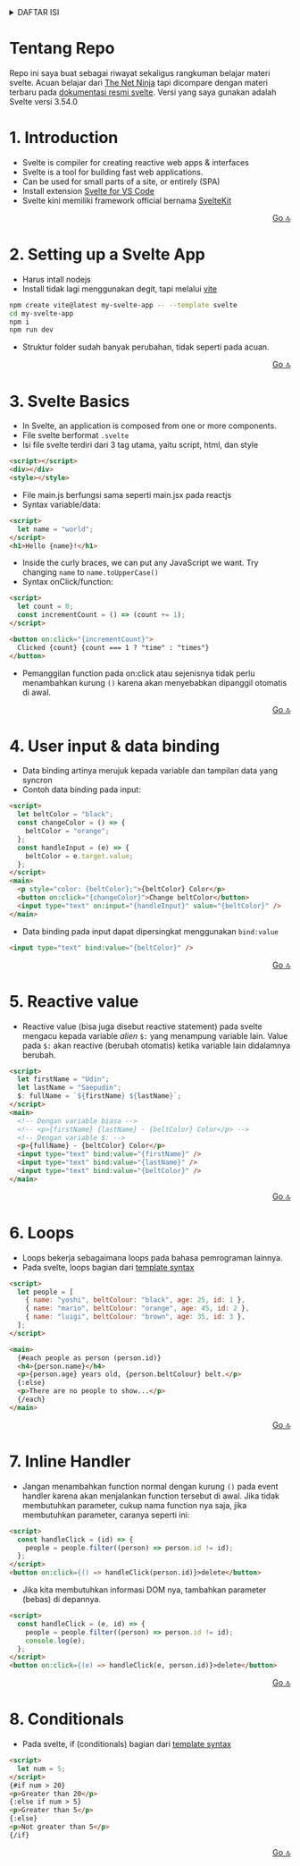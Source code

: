 <details id="top">
  <summary>DAFTAR ISI</summary>
  <ol>
    <li>
        <a href="#1-introduction">Introduction</a>
    </li>
    <li>
        <a href="#2-setting-up-a-svelte-app">Setting up a Svelte App</a>
    </li>
    <li>
        <a href="#3-svelte-basics">Svelte Basics</a>
    </li>
    <li>
        <a href="#4-user-input--data-binding">User input & data binding</a>
    </li>
    <li>
        <a href="#5-reactive-value">Reactive value</a>
    </li>
    <li>
        <a href="#6-loops">Loops</a>
    </li>
    <li>
        <a href="#7-inline-handler">Inline Handler</a>
    </li>
    <li>
        <a href="#8-conditionals">Conditionals</a>
    </li>
  </ol>
</details>

# Tentang Repo

Repo ini saya buat sebagai riwayat sekaligus rangkuman belajar materi svelte. Acuan belajar dari [The Net Ninja](https://youtube.com/playlist?list=PL4cUxeGkcC9hlbrVO_2QFVqVPhlZmz7tO) tapi dicompare dengan materi terbaru pada [dokumentasi resmi svelte](https://svelte.dev/docs). Versi yang saya gunakan adalah Svelte versi 3.54.0

# 1. Introduction

- Svelte is compiler for creating reactive web apps & interfaces
- Svelte is a tool for building fast web applications.
- Can be used for small parts of a site, or entirely (SPA)
- Install extension [Svelte for VS Code](https://marketplace.visualstudio.com/items?itemName=svelte.svelte-vscode)
- Svelte kini memiliki framework official bernama [SvelteKit](https://kit.svelte.dev/)

<p align="right"><a href="#top">Go 🔝</a></p>

# 2. Setting up a Svelte App

- Harus intall nodejs
- Install tidak lagi menggunakan degit, tapi melalui [vite](https://vitejs.dev/guide/#scaffolding-your-first-vite-project)

```sh
npm create vite@latest my-svelte-app -- --template svelte
cd my-svelte-app
npm i
npm run dev
```

- Struktur folder sudah banyak perubahan, tidak seperti pada acuan.

<p align="right"><a href="#top">Go 🔝</a></p>

# 3. Svelte Basics

- In Svelte, an application is composed from one or more components.
- File svelte berformat `.svelte`
- Isi file svelte terdiri dari 3 tag utama, yaitu script, html, dan style

```html
<script></script>
<div></div>
<style></style>
```

- File main.js berfungsi sama seperti main.jsx pada reactjs
- Syntax variable/data:

```html
<script>
  let name = "world";
</script>
<h1>Hello {name}!</h1>
```

- Inside the curly braces, we can put any JavaScript we want. Try changing `name` to `name.toUpperCase()`
- Syntax onClick/function:

```html
<script>
  let count = 0;
  const incrementCount = () => (count += 1);
</script>

<button on:click="{incrementCount}">
  Clicked {count} {count === 1 ? "time" : "times"}
</button>
```

- Pemanggilan function pada on:click atau sejenisnya tidak perlu menambahkan kurung `()` karena akan menyebabkan dipanggil otomatis di awal.

<p align="right"><a href="#top">Go 🔝</a></p>

# 4. User input & data binding

- Data binding artinya merujuk kepada variable dan tampilan data yang syncron
- Contoh data binding pada input:

```html
<script>
  let beltColor = "black";
  const changeColor = () => {
    beltColor = "orange";
  };
  const handleInput = (e) => {
    beltColor = e.target.value;
  };
</script>
<main>
  <p style="color: {beltColor};">{beltColor} Color</p>
  <button on:click="{changeColor}">Change beltColor</button>
  <input type="text" on:input="{handleInput}" value="{beltColor}" />
</main>
```

- Data binding pada input dapat dipersingkat menggunakan `bind:value`

```html
<input type="text" bind:value="{beltColor}" />
```

<p align="right"><a href="#top">Go 🔝</a></p>

# 5. Reactive value

- Reactive value (bisa juga disebut reactive statement) pada svelte mengacu kepada variable _alien_ `$:` yang menampung variable lain. Value pada `$:` akan reactive (berubah otomatis) ketika variable lain didalamnya berubah.

```html
<script>
  let firstName = "Udin";
  let lastName = "Saepudin";
  $: fullName = `${firstName} ${lastName}`;
</script>
<main>
  <!-- Dengan variable biasa -->
  <!-- <p>{firstName} {lastName} - {beltColor} Color</p> -->
  <!-- Dengan variable $: -->
  <p>{fullName} - {beltColor} Color</p>
  <input type="text" bind:value="{firstName}" />
  <input type="text" bind:value="{lastName}" />
  <input type="text" bind:value="{beltColor}" />
</main>
```

<p align="right"><a href="#top">Go 🔝</a></p>

# 6. Loops

- Loops bekerja sebagaimana loops pada bahasa pemrograman lainnya.
- Pada svelte, loops bagian dari [template syntax](https://svelte.dev/docs#template-syntax)

```html
<script>
  let people = [
    { name: "yoshi", beltColour: "black", age: 25, id: 1 },
    { name: "mario", beltColour: "orange", age: 45, id: 2 },
    { name: "luigi", beltColour: "brown", age: 35, id: 3 },
  ];
</script>

<main>
  {#each people as person (person.id)}
  <h4>{person.name}</h4>
  <p>{person.age} years old, {person.beltColour} belt.</p>
  {:else}
  <p>There are no people to show...</p>
  {/each}
</main>
```

<p align="right"><a href="#top">Go 🔝</a></p>

# 7. Inline Handler

- Jangan menambahkan function normal dengan kurung `()` pada event handler karena akan menjalankan function tersebut di awal. Jika tidak membutuhkan parameter, cukup nama function nya saja, jika membutuhkan parameter, caranya seperti ini:

```html
<script>
  const handleClick = (id) => {
    people = people.filter((person) => person.id != id);
  };
</script>
<button on:click={() => handleClick(person.id)}>delete</button>
```

- Jika kita membutuhkan informasi DOM nya, tambahkan parameter (bebas) di depannya.

```html
<script>
  const handleClick = (e, id) => {
    people = people.filter((person) => person.id != id);
    console.log(e);
  };
</script>
<button on:click={(e) => handleClick(e, person.id)}>delete</button>
```

<p align="right"><a href="#top">Go 🔝</a></p>

# 8. Conditionals

- Pada svelte, if (conditionals) bagian dari [template syntax](https://svelte.dev/docs#template-syntax)

```html
<script>
  let num = 5;
</script>
{#if num > 20}
<p>Greater than 20</p>
{:else if num > 5}
<p>Greater than 5</p>
{:else}
<p>Not greater than 5</p>
{/if}
```

<p align="right"><a href="#top">Go 🔝</a></p>

